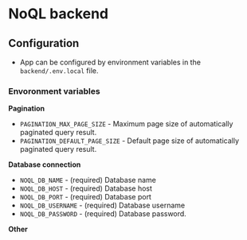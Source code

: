 # NoQL backend

## Configuration

- App can be configured by environment variables in the `backend/.env.local` file.

### Envoronment variables
**Pagination**
- `PAGINATION_MAX_PAGE_SIZE` - Maximum page size of automatically paginated query result.
- `PAGINATION_DEFAULT_PAGE_SIZE` - Default page size of automatically paginated query result.

**Database connection**
- `NOQL_DB_NAME` - (required) Database name
- `NOQL_DB_HOST` - (required) Database host
- `NOQL_DB_PORT` - (required) Database port
- `NOQL_DB_USERNAME` - (required) Database username
- `NOQL_DB_PASSWORD` - (required) Database password.

**Other**